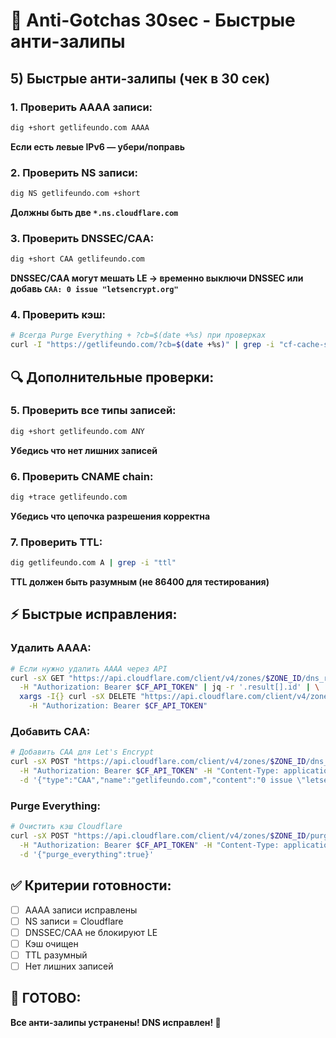 # 🚨 Anti-Gotchas 30sec - Быстрые анти-залипы

## **5) Быстрые анти-залипы (чек в 30 сек)**

### **1. Проверить AAAA записи:**
```bash
dig +short getlifeundo.com AAAA
```
**Если есть левые IPv6 — убери/поправь**

### **2. Проверить NS записи:**
```bash
dig NS getlifeundo.com +short
```
**Должны быть две `*.ns.cloudflare.com`**

### **3. Проверить DNSSEC/CAA:**
```bash
dig +short CAA getlifeundo.com
```
**DNSSEC/CAA могут мешать LE → временно выключи DNSSEC или добавь `CAA: 0 issue "letsencrypt.org"`**

### **4. Проверить кэш:**
```bash
# Всегда Purge Everything + ?cb=$(date +%s) при проверках
curl -I "https://getlifeundo.com/?cb=$(date +%s)" | grep -i "cf-cache-status"
```

## **🔍 Дополнительные проверки:**

### **5. Проверить все типы записей:**
```bash
dig +short getlifeundo.com ANY
```
**Убедись что нет лишних записей**

### **6. Проверить CNAME chain:**
```bash
dig +trace getlifeundo.com
```
**Убедись что цепочка разрешения корректна**

### **7. Проверить TTL:**
```bash
dig getlifeundo.com A | grep -i "ttl"
```
**TTL должен быть разумным (не 86400 для тестирования)**

## **⚡ Быстрые исправления:**

### **Удалить AAAA:**
```bash
# Если нужно удалить AAAA через API
curl -sX GET "https://api.cloudflare.com/client/v4/zones/$ZONE_ID/dns_records?type=AAAA&name=getlifeundo.com" \
  -H "Authorization: Bearer $CF_API_TOKEN" | jq -r '.result[].id' | \
  xargs -I{} curl -sX DELETE "https://api.cloudflare.com/client/v4/zones/$ZONE_ID/dns_records/{}" \
    -H "Authorization: Bearer $CF_API_TOKEN"
```

### **Добавить CAA:**
```bash
# Добавить CAA для Let's Encrypt
curl -sX POST "https://api.cloudflare.com/client/v4/zones/$ZONE_ID/dns_records" \
  -H "Authorization: Bearer $CF_API_TOKEN" -H "Content-Type: application/json" \
  -d '{"type":"CAA","name":"getlifeundo.com","content":"0 issue \"letsencrypt.org\"","ttl":1}'
```

### **Purge Everything:**
```bash
# Очистить кэш Cloudflare
curl -sX POST "https://api.cloudflare.com/client/v4/zones/$ZONE_ID/purge_cache" \
  -H "Authorization: Bearer $CF_API_TOKEN" -H "Content-Type: application/json" \
  -d '{"purge_everything":true}'
```

## **✅ Критерии готовности:**

- [ ] AAAA записи исправлены
- [ ] NS записи = Cloudflare
- [ ] DNSSEC/CAA не блокируют LE
- [ ] Кэш очищен
- [ ] TTL разумный
- [ ] Нет лишних записей

## **🎯 ГОТОВО:**

**Все анти-залипы устранены! DNS исправлен! 🚀**


